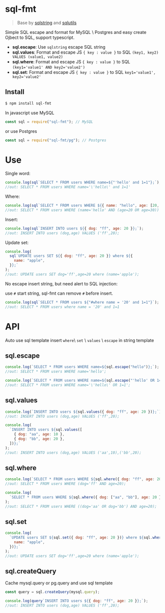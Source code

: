 # sql-fmt

> Base by [sqlstring](https://www.npmjs.com/package/sqlutils) and [sqlutils](https://github.com/mysqljs/sqlstring)

Simple SQL escape and format for MySQL \ Postgres and easy create Ojbect to SQL, support typescript.

- **sql.escape**: Use `sqlstring` escape SQL string
- **sql.values**: Format and escape JS `{ key : value }` to SQL `(key1, key2) VALUES (value1, value2)`
- **sql.where**: Format and escape JS `{ key : value }` to SQL `(key1='value1' AND key2='value2')`
- **sql.set**: Format and escape JS `{ key : value }` to SQL `key1='value1', key2='value2'`

## Install

```sh
$ npm install sql-fmt
```

In javascript use MySQL

```js
const sql = require("sql-fmt"); // MySQL
```

or use Postgres

```js
const sql = require("sql-fmt/pg"); // Postgres
```

# Use

Single word:

```js
console.log(sql`SELECT * FROM users WHERE name=${"'hello' and 1=1"};`);
//out: SELECT * FROM users WHERE name='\'hello\' and 1=1'
```

Where:

```js
console.log(sql`SELECT * FROM users WHERE ${{ name: "hello", age: [20, 30] }}`);
//out: SELECT * FROM users WHERE (name='hello' AND (age=20 OR age=30))
```

Insert:

```js
console.log(sql`INSERT INTO users ${{ dog: "ff", age: 20 }};`);
//out: INSERT INTO users (dog,age) VALUES ('ff',20);
```

Update set:

```js
console.log(
  sql`UPDATE users SET ${{ dog: "ff", age: 20 }} where ${{
    name: "apple",
  }};`
);
//out: UPDATE users SET dog='ff',age=20 where (name='apple');
```

No escape insert string, but need alert to SQL injection:

use `#` start string, sql-fmt can remove `#` before insert.

```js
console.log(sql`SELECT * FROM users ${"#where name = '20' and 1=1"}`);
//out: SELECT * FROM users where name = '20' and 1=1
```

# API

Auto use sql template insert `where`\ `set` \ `values` \ `escape` in string template

## sql.escape

```js
console.log(`SELECT * FROM users WHERE name=${sql.escape("hello")};`);
//out: SELECT * FROM users WHERE name='hello';

console.log(`SELECT * FROM users WHERE name=${sql.escape("'hello' OR 1=1")}`);
//out: SELECT * FROM users WHERE name='\'hello\' OR 1=1';
```

## sql.values

```js
console.log(`INSERT INTO users ${sql.values({ dog: "ff", age: 20 })};`);
//out: INSERT INTO users (dog,age) VALUES ('ff',20);

console.log(
  `INSERT INTO users ${sql.values([
    { dog: "aa", age: 10 },
    { dog: "bb", age: 20 },
  ])};`
);
//out: INSERT INTO users (dog,age) VALUES ('aa',10),('bb',20);
```

## sql.where

```js
console.log(`SELECT * FROM users WHERE ${sql.where({ dog: "ff", age: 20 })};`);
//out: SELECT * FROM users WHERE (dog='ff' AND age=20);

console.log(
  `SELECT * FROM users WHERE ${sql.where({ dog: ["aa", "bb"], age: 20 })};`
);
//out: SELECT * FROM users WHERE ((dog='aa' OR dog='bb') AND age=20);
```

## sql.set

```js
console.log(
  `UPDATE users SET ${sql.set({ dog: "ff", age: 20 })} where ${sql.where({
    name: "apple",
  })};`
);
//out: UPDATE users SET dog='ff',age=20 where (name='apple');
```

## sql.createQuery

Cache mysql.query or pg.query and use sql template

```js
const query = sql.createQuery(mysql.query);

console.log(query`INSERT INTO users ${{ dog: "ff", age: 20 }};`);
//out: INSERT INTO users (dog,age) VALUES ('ff',20);
```
